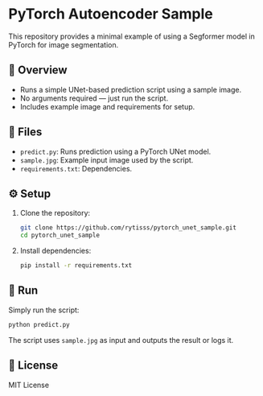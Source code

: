 # PyTorch Autoencoder Sample

This repository provides a minimal example of using a Segformer model in PyTorch for image segmentation.

## 🧠 Overview

- Runs a simple UNet-based prediction script using a sample image.
- No arguments required — just run the script.
- Includes example image and requirements for setup.

## 📁 Files

- `predict.py`: Runs prediction using a PyTorch UNet model.
- `sample.jpg`: Example input image used by the script.
- `requirements.txt`: Dependencies.

## ⚙️ Setup

1. Clone the repository:
   ```bash
   git clone https://github.com/rytisss/pytorch_unet_sample.git
   cd pytorch_unet_sample
   ```

2. Install dependencies:
   ```bash
   pip install -r requirements.txt
   ```

## 🚀 Run

Simply run the script:

```bash
python predict.py
```

The script uses `sample.jpg` as input and outputs the result or logs it.

## 📄 License

MIT License

